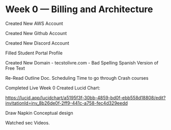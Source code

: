 # Week 0 — Billing and Architecture

Created New AWS Account

Created New Github Account

Created New Discord Account

Filled Student Portal Profile

Created New Domain - tecstolivre.com - Bad Spelling Spanish Version of Free Text

Re-Read Outline Doc. Scheduling Time to go through Crash courses


Completed Live Week 0
Created Lucid Chart:

https://lucid.app/lucidchart/a5195f3f-30bb-4859-bd0f-ebb558d18808/edit?invitationId=inv_8b26de0f-2ff9-441c-a758-fec4d329eedd

Draw Napkin Conceptual design

Watched sec Videos.
